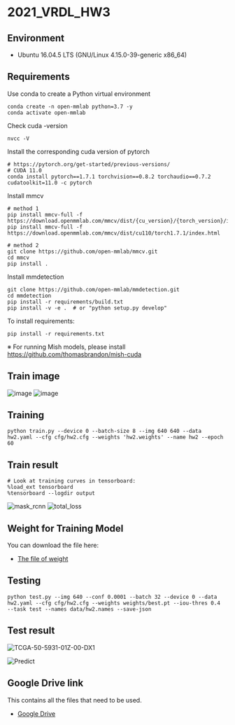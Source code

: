 # 2021_VRDL_HW3

## Environment

* Ubuntu 16.04.5 LTS (GNU/Linux 4.15.0-39-generic x86_64)

## Requirements

Use conda to create a Python virtual environment
```setup
conda create -n open-mmlab python=3.7 -y
conda activate open-mmlab
```

Check cuda -version
```setup
nvcc -V
```

Install the corresponding cuda version of pytorch
```setup
# https://pytorch.org/get-started/previous-versions/
# CUDA 11.0
conda install pytorch==1.7.1 torchvision==0.8.2 torchaudio==0.7.2 cudatoolkit=11.0 -c pytorch
```

Install mmcv
```setup
# method 1
pip install mmcv-full -f https://download.openmmlab.com/mmcv/dist/{cu_version}/{torch_version}/index.html
pip install mmcv-full -f https://download.openmmlab.com/mmcv/dist/cu110/torch1.7.1/index.html

# method 2
git clone https://github.com/open-mmlab/mmcv.git
cd mmcv
pip install .
```

Install mmdetection
```setup
git clone https://github.com/open-mmlab/mmdetection.git
cd mmdetection
pip install -r requirements/build.txt
pip install -v -e .  # or "python setup.py develop"
```

To install requirements:

```setup
pip install -r requirements.txt
```

※ For running Mish models, please install https://github.com/thomasbrandon/mish-cuda

## Train image

![image](https://user-images.githubusercontent.com/68366624/146068098-aec3c713-c038-411f-bbbd-5514ffa6e666.png)
![image](https://user-images.githubusercontent.com/68366624/146067557-e2fd6973-99c3-4a6d-9220-c6877acb4317.png)


## Training

```setup
python train.py --device 0 --batch-size 8 --img 640 640 --data hw2.yaml --cfg cfg/hw2.cfg --weights 'hw2.weights' --name hw2 --epoch 60 
```

## Train result

```setup
# Look at training curves in tensorboard:
%load_ext tensorboard
%tensorboard --logdir output
```
![mask_rcnn](https://user-images.githubusercontent.com/68366624/146042822-7743d756-33a1-415d-994e-f03a270954ce.png)
![total_loss](https://user-images.githubusercontent.com/68366624/146042890-7221ff30-b50e-4a05-a153-18ea52fc3fbc.png)


## Weight for Training Model

You can download the file here:

- [The file of weight](https://drive.google.com/file/d/1gjz7FFvbhG_0QbPQnWWrZmDXy_NqmVdD/view?usp=sharing)

## Testing

```setup
python test.py --img 640 --conf 0.0001 --batch 32 --device 0 --data hw2.yaml --cfg cfg/hw2.cfg --weights weights/best.pt --iou-thres 0.4  --task test --names data/hw2.names --save-json
```

## Test result

![TCGA-50-5931-01Z-00-DX1](https://user-images.githubusercontent.com/68366624/146080231-69c424c2-0247-44f2-8e6a-6dc984a96db9.jpg)

![Predict](https://user-images.githubusercontent.com/68366624/146080144-93384a81-8725-4676-8385-b56078a81985.png)


## Google Drive link

This contains all the files that need to be used.
- [Google Drive](https://drive.google.com/drive/folders/1qCjpj7PW43pt3TibQhNta8HEryYeurDM?usp=sharing)
